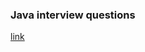 ### Java interview questions

[link](https://medium.com/@gaddamnaveen192/multithreading-350-interview-questions-in-depth-explanations-in-java-a9160ba65ad9#62d9)